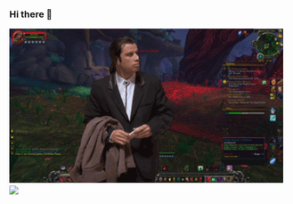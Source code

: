 ### Hi there 👋

<img src="https://raw.githubusercontent.com/powerhello/powerhello/master/travolta.gif" width="492px">
<img align="center" src="https://github-readme-stats.vercel.app/api/?username=powerhello&theme=midnight-purple" />
<!--
**powerhello/powerhello** is a ✨ _special_ ✨ repository because its `README.md` (this file) appears on your GitHub profile.



Here are some ideas to get you started:

- 🔭 I’m currently working on ...
- 🌱 I’m currently learning ...
- 👯 I’m looking to collaborate on ...
- 🤔 I’m looking for help with ...
- 💬 Ask me about ...
- 📫 How to reach me: ...
- 😄 Pronouns: ...
- ⚡ Fun fact: ...
-->
